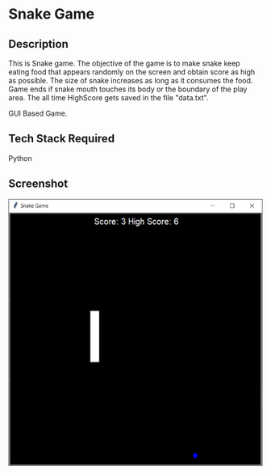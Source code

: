 # Snake Game
## Description
This is Snake game.
The objective of the game is to make snake keep eating food that appears randomly on the screen and obtain score as high as possible. The size of snake increases as long as it consumes the food. Game ends if snake mouth touches its body or the boundary of the play area. The all time HighScore gets saved in the file "data.txt".

GUI Based Game.

## Tech Stack Required
Python

## Screenshot

![Alt text](snake1.png?raw=true "Screenshot")